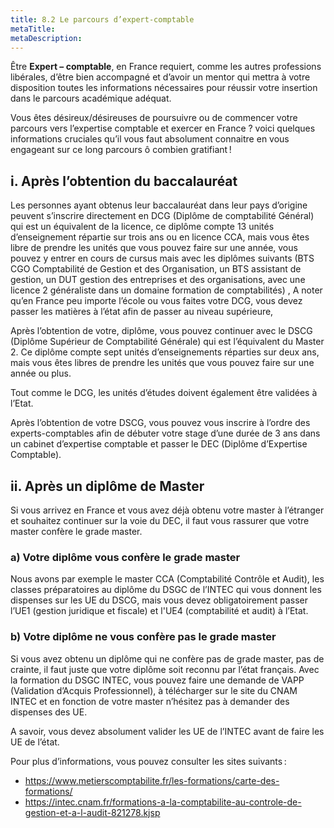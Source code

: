 ```yaml
---
title: 8.2 Le parcours d’expert-comptable
metaTitle: 
metaDescription: 
---
```



Être **Expert – comptable**, en France requiert, comme les autres professions libérales, d’être bien accompagné et d’avoir un mentor qui mettra à votre disposition toutes les informations nécessaires pour réussir votre insertion dans le parcours académique adéquat.

Vous êtes désireux/désireuses de poursuivre ou de commencer votre parcours vers l’expertise comptable et exercer en France ? voici quelques informations cruciales qu’il vous faut absolument connaitre en vous engageant sur ce long parcours ô combien gratifiant !

## i. Après l’obtention du baccalauréat

Les personnes ayant obtenus leur baccalauréat dans leur pays d’origine peuvent s’inscrire directement en DCG (Diplôme de comptabilité Général) qui est un équivalent de la licence, ce diplôme compte 13 unités d’enseignement répartie sur trois ans ou en licence CCA, mais vous êtes libre de prendre les unités que vous pouvez faire sur une année, vous pouvez y entrer en cours de cursus mais avec les diplômes suivants (BTS CGO Comptabilité de Gestion et des Organisation, un BTS assistant de gestion, un DUT gestion des entreprises et des organisations, avec une licence 2 généraliste dans un domaine formation de comptabilités) , A noter qu’en France peu importe l’école ou vous faites votre DCG, vous devez passer les matières à l’état afin de passer au niveau supérieure,

Après l’obtention de votre, diplôme, vous pouvez continuer avec le DSCG (Diplôme Supérieur de Comptabilité Générale) qui est l’équivalent du Master 2. Ce diplôme compte sept unités d’enseignements réparties sur deux ans, mais vous êtes libres de prendre les unités que vous pouvez faire sur une année ou plus.

Tout comme le DCG, les unités d’études doivent également être validées à l’Etat.

Après l’obtention de votre DSCG, vous pouvez vous inscrire à l’ordre des experts-comptables afin de débuter votre stage d’une durée de 3 ans dans un cabinet d’expertise comptable et passer le DEC (Diplôme d’Expertise Comptable).

## ii. Après un diplôme de Master

Si vous arrivez en France et vous avez déjà obtenu votre master à l’étranger et souhaitez continuer sur la voie du DEC, il faut vous rassurer que votre master confère le grade master.

### a) Votre diplôme vous confère le grade master

Nous avons par exemple le master CCA (Comptabilité Contrôle et Audit), les classes préparatoires au diplôme du DSGC de l’INTEC qui vous donnent les dispenses sur les UE du DSCG, mais vous devez obligatoirement passer l’UE1 (gestion juridique et fiscale) et l'UE4 (comptabilité et audit) à l’Etat.

### b) Votre diplôme ne vous confère pas le grade master

Si vous avez obtenu un diplôme qui ne confère pas de grade master, pas de crainte, il faut juste que votre diplôme soit reconnu par l’état français. Avec la formation du DSGC INTEC, vous pouvez faire une demande de VAPP (Validation d’Acquis Professionnel), à télécharger sur le site du CNAM INTEC et en fonction de votre master n’hésitez pas à demander des dispenses des UE.

A savoir, vous devez absolument valider les UE de l’INTEC avant de faire les UE de l’état.

Pour plus d’informations, vous pouvez consulter les sites suivants :
- https://www.metierscomptabilite.fr/les-formations/carte-des-formations/
- https://intec.cnam.fr/formations-a-la-comptabilite-au-controle-de-gestion-et-a-l-audit-821278.kjsp